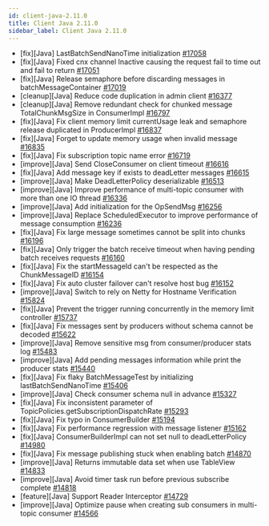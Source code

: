 ```yaml
---
id: client-java-2.11.0
title: Client Java 2.11.0 
sidebar_label: Client Java 2.11.0 
---
```


- [fix][Java] LastBatchSendNanoTime initialization [#17058](https://github.com/apache/pulsar/pull/17058)
- [fix][Java] Fixed cnx channel Inactive causing the request fail to time out and fail to return [#17051](https://github.com/apache/pulsar/pull/17051)
- [fix][Java] Release semaphore before discarding messages in batchMessageContainer [#17019](https://github.com/apache/pulsar/pull/17019)
- [cleanup][Java] Reduce code duplication in admin client [#16377](https://github.com/apache/pulsar/pull/16377)
- [cleanup][Java] Remove redundant check for chunked message TotalChunkMsgSize in ConsumerImpl [#16797](https://github.com/apache/pulsar/pull/16797)
- [fix][Java] Fix client memory limit currentUsage leak and semaphore release duplicated in ProducerImpl [#16837](https://github.com/apache/pulsar/pull/16837)
- [fix][Java] Forget to update memory usage when invalid message [#16835](https://github.com/apache/pulsar/pull/16835)
- [fix][Java] Fix subscription topic name error [#16719](https://github.com/apache/pulsar/pull/16719)
- [improve][Java] Send CloseConsumer on client timeout [#16616](https://github.com/apache/pulsar/pull/16616)
- [fix][Java] Add message key if exists to deadLetter messages [#16615](https://github.com/apache/pulsar/pull/16615)
- [improve][Java] Make DeadLetterPolicy deserializable [#16513](https://github.com/apache/pulsar/pull/16513)
- [improve][Java] Improve performance of multi-topic consumer with more than one IO thread [#16336](https://github.com/apache/pulsar/pull/16336)
- [improve][Java] Add initialization for the OpSendMsg [#16256](https://github.com/apache/pulsar/pull/16256)
- [improve][Java] Replace ScheduledExecutor to improve performance of message consumption [#16236](https://github.com/apache/pulsar/pull/16236)
- [fix][Java] Fix large message sometimes cannot be split into chunks [#16196](https://github.com/apache/pulsar/pull/16196)
- [fix][Java] Only trigger the batch receive timeout when having pending batch receives requests [#16160](https://github.com/apache/pulsar/pull/16160)
- [fix][Java] Fix the startMessageId can't be respected as the ChunkMessageID [#16154](https://github.com/apache/pulsar/pull/16154)
- [fix][Java] Fix auto cluster failover can't resolve host bug [#16152](https://github.com/apache/pulsar/pull/16152)
- [improve][Java] Switch to rely on Netty for Hostname Verification [#15824](https://github.com/apache/pulsar/pull/15824)
- [fix][Java] Prevent the trigger running concurrently in the memory limit controller [#15737](https://github.com/apache/pulsar/pull/15737)
- [fix][Java] Fix messages sent by producers without schema cannot be decoded [#15622](https://github.com/apache/pulsar/pull/15622)
- [improve][Java] Remove sensitive msg from consumer/producer stats log [#15483](https://github.com/apache/pulsar/pull/15483)
- [improve][Java] Add pending messages information while print the producer stats [#15440](https://github.com/apache/pulsar/pull/15440)
- [fix][Java] Fix flaky BatchMessageTest by initializing lastBatchSendNanoTime [#15406](https://github.com/apache/pulsar/pull/15406)
- [improve][Java] Check consumer schema null in advance [#15327](https://github.com/apache/pulsar/pull/15327)
- [fix][Java] Fix inconsistent parameter of TopicPolicies.getSubscriptionDispatchRate [#15293](https://github.com/apache/pulsar/pull/15293)
- [fix][Java] Fix typo in ConsumerBuilder [#15194](https://github.com/apache/pulsar/pull/15194)
- [fix][Java] Fix performance regression with message listener [#15162](https://github.com/apache/pulsar/pull/15162)
- [fix][Java] ConsumerBuilderImpl can not set null to deadLetterPolicy [#14980](https://github.com/apache/pulsar/pull/14980)
- [fix][Java] Fix message publishing stuck when enabling batch [#14870](https://github.com/apache/pulsar/pull/14870)
- [improve][Java] Returns immutable data set when use TableView [#14833](https://github.com/apache/pulsar/pull/14833)
- [improve][Java] Avoid timer task run before previous subscribe complete [#14818](https://github.com/apache/pulsar/pull/14818)
- [feature][Java] Support Reader Interceptor [#14729](https://github.com/apache/pulsar/pull/14729)
- [improve][Java] Optimize pause when creating sub consumers in multi-topic consumer [#14566](https://github.com/apache/pulsar/pull/14566)